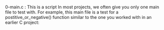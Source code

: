 0-main.c : This is a script In most projects, we often give you only one main file to test with. For example, this main file is a test for a postitive_or_negative() function similar to the one you worked with in an earlier C project:
